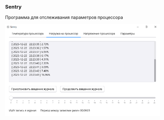 ### Sentry 

Программа для отслеживания параметров процессора

<img src="./docs/screenshots/sentry.png" alt="Панель температуры процессора" width="800"/>

